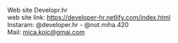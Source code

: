 Web site Developr.hr </br>
web site link: https://developer-hr.netlify.com/index.html </br>
Instaram: @developer.hr - @not.miha.420 </br>
Mail: mica.koic@gmai.com
